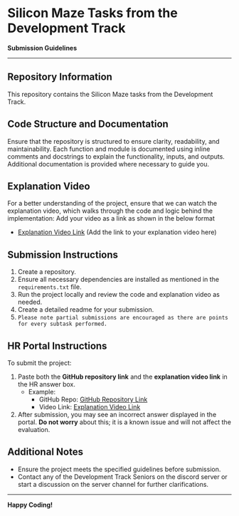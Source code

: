 # Silicon Maze Tasks from the Development Track  

**Submission Guidelines**

---

## Repository Information  
This repository contains the Silicon Maze tasks from the Development Track.


## Code Structure and Documentation  
Ensure that the repository is structured to ensure clarity, readability, and maintainability. Each function and module is documented using inline comments and docstrings to explain the functionality, inputs, and outputs. Additional documentation is provided where necessary to guide you.


## Explanation Video  
For a better understanding of the project, ensure that we can watch the explanation video, which walks through the code and logic behind the implementation:
Add your video as a link as shown in the below format
- [Explanation Video Link](videolink) (Add the link to your explanation video here)


## Submission Instructions
1. Create a repository.
2. Ensure all necessary dependencies are installed as mentioned in the `requirements.txt` file.
3. Run the project locally and review the code and explanation video as needed.
4. Create a detailed readme for your submission.
5. `Please note partial submissions are encouraged as there are points for every subtask performed.`


## HR Portal Instructions  
To submit the project:
1. Paste both the **GitHub repository link** and the **explanation video link** in the HR answer box.
   - Example:  
     - GitHub Repo: [GitHub Repository Link](#)
     - Video Link: [Explanation Video Link](#)
2. After submission, you may see an incorrect answer displayed in the portal. **Do not worry** about this; it is a known issue and will not affect the evaluation.


## Additional Notes  
- Ensure the project meets the specified guidelines before submission.
- Contact any of the Development Track Seniors on the discord server or start a discussion on the server channel for further clarifications.

---

**Happy Coding!**
